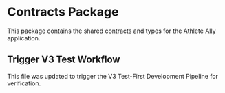 # Contracts Package

This package contains the shared contracts and types for the Athlete Ally application.

## Trigger V3 Test Workflow

This file was updated to trigger the V3 Test-First Development Pipeline for verification.
